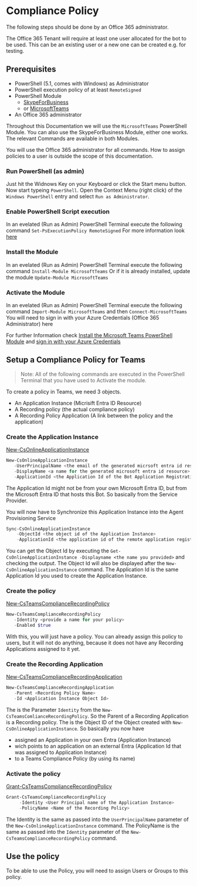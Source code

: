 # Compliance Policy

The following steps should be done by an Office 365 administrator.

The Office 365 Tenant will require at least one user allocated for the bot to be used.
This can be an existing user or a new one can be created e.g. for testing.

## Prerequisites

- PowerShell (5.1, comes with Windows) as Administrator
- PowerShell execution policy of at least `RemoteSigned`
- PowerShell Module
  - [SkypeForBusiness](https://learn.microsoft.com/en-us/powershell/module/skype/?view=skype-ps)
  - or [MicrosoftTeams](https://learn.microsoft.com/en-us/powershell/module/teams/?view=teams-ps)
- An Office 365 administrator

Throughout this Documentation we will use the `MicrosoftTeams` PowerShell Module.
You can also use the SkypeForBusiness Module, either one works.
The relevant Commands are available in both Modules.

You will use the Office 365 administrator for all commands.
How to assign policies to a user is outside the scope of this documentation.

### Run PowerShell (as admin)

Just hit the Widnows Key on your Keyboard or click the Start menu button.
Now start typeing `PowerShell`.
Open the Context Menu (right click) of the `Windows PowerShell` entry and select `Run as Administrator`.

### Enable PowerShell Script execution

In an evelated (Run as Admin) PowerShell Terminal execute the following command
`Set-PsExecutionPolicy RemoteSigned`
For more information look [here](https://learn.microsoft.com/en-us/powershell/module/microsoft.powershell.security/set-executionpolicy?view=powershell-5.1)

### Install the Module

In an evelated (Run as Admin) PowerShell Terminal execute the following command
`Install-Module MicrosoftTeams`
Or if it is already installed, update the module
`Update-Module MicrosoftTeams`

### Activate the Module

In an evelated (Run as Admin) PowerShell Terminal execute the following command
`Import-Module MicrosoftTeams`
and then
`Connect-MicrosoftTeams`
You will need to sign in with your Azure Credentials (Office 365 Administrator) here

For further Information check [Install the Microsoft Teams PowerShell Module](https://learn.microsoft.com/en-us/microsoftteams/teams-powershell-install#installing-using-the-powershellgallery) and [sign in with your Azure Credentials](https://learn.microsoft.com/en-us/microsoftteams/teams-powershell-install#sign-in)

## Setup a Compliance Policy for Teams

>Note: All of the following commands are executed in the PowerShell Terminal that you have used to Activate the module.

To create a policy in Teams, we need 3 objects.
- An Application Instance (Micrisift Entra ID Resource)
- A Recording policy (the actual compliance policy)
- A Recording Policy Application (A link between the policy and the application)

### Create the Application Instance

[New-CsOnlineApplicationInstance](https://learn.microsoft.com/en-us/powershell/module/skype/new-csonlineapplicationinstance?view=skype-ps)
```powershell
New-CsOnlineApplicationInstance
   -UserPrincipalName <the email of the generated micrsoft entra id resource> `
   -DisplayName <a name for the generated microsoft entra id resource> `
   -ApplicationId <the Application Id of the Bot Application Registration>
```
The Application Id might not be from your own Microsoft Entra ID,
but from the Microsoft Entra ID that hosts this Bot.
So basically from the Service Provider.

You will now have to Synchronize this Application Instance into the Agent Provisioning Service
```powershell
Sync-CsOnlineApplicationInstance
    -ObjectId <the object id of the Application Instance>
    -ApplicationId <the application id of the remote application registration>
```
You can get the Object Id by executing the `Get-CsOnlineApplicationInstance -Displayname <the name you provided>` and checking the output.
The Object Id will also be displayed after the `New-CsOnlineApplicationInstance` command.
The Application Id is the same Application Id you used to create the Application Instance.

### Create the policy

[New-CsTeamsComplianceRecordingPolicy](https://learn.microsoft.com/en-us/powershell/module/skype/new-csteamscompliancerecordingpolicy?view=skype-ps)
```powershell
New-CsTeamsComplianceRecordingPolicy
   -Identity <provide a name for your policy>
   -Enabled $true
```
With this, you will just have a policy.
You can already assign this policy to users, but it will not do anything,
because it does not have any Recording Applications assigned to it yet.

### Create the Recording Application

[New-CsTeamsComplianceRecordingApplication](https://learn.microsoft.com/en-us/powershell/module/skype/new-csteamscompliancerecordingapplication?view=skype-ps)
```powershell
New-CsTeamsComplianceRecordingApplication
   -Parent <Recording Policy Name>
   -Id <Application Instance Object Id>
```
The <Recording Policy Name> is the Parameter `Identity` from the `New-CsTeamsComlianceRecordingPolicy`.
So the Parent of a Recording Application is a Recording policy.
The <Application Instance Object Id> is the Object ID of the Object created with `New-CsOnlineApplicationInstance`.
So basically you now have
- assigned an Application in your own Entra (Application Instance)
 - wich points to an application on an external Entra (Application Id that was assigned to Application Instance)
- to a Teams Compliance Policy (by using its name)

### Activate the policy

[Grant-CsTeamsComplianceRecordingPolicy](https://learn.microsoft.com/en-us/powershell/module/skype/grant-csteamscompliancerecordingpolicy?view=skype-ps)
```powershell
Grant-CsTeamsComplianceRecordingPolicy
     -Identity <User Principal name of the Application Instance>
     -PolicyName <Name of the Recording Policy>
```
The Identity is the same as passed into the `UserPrincipalName` parameter of the `New-CsOnlineApplicationInstance` command.
The PolicyName is the same as passed into the `Identity` parameter of the `New-CsTeamsComplianceRecordingPolicy` command.

## Use the policy

To be able to use the Policy, you will need to assign Users or Groups to this policy.

